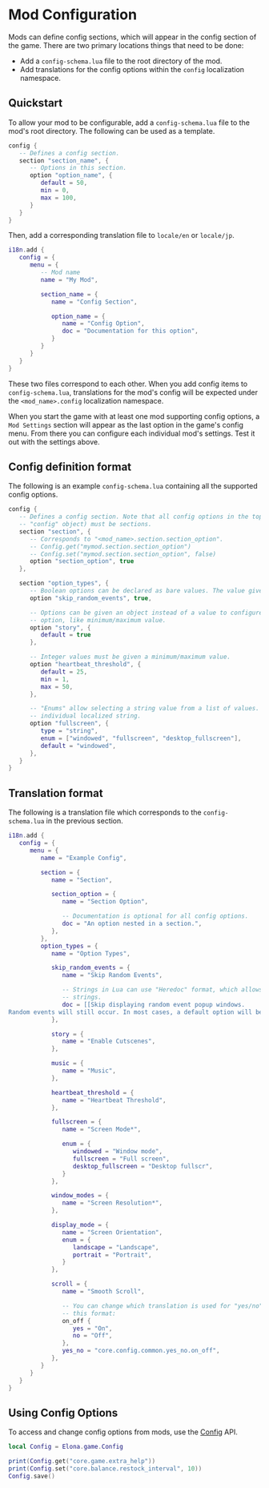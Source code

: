 # Mod Configuration

Mods can define config sections, which will appear in the config section of the game. There are two primary locations things that need to be done:

- Add a `config-schema.lua` file to the root directory of the mod.
- Add translations for the config options within the `config` localization namespace.


## Quickstart

To allow your mod to be configurable, add a `config-schema.lua` file to the mod's root directory. The following can be used as a template.

```lua
config {
   -- Defines a config section.
   section "section_name", {
      -- Options in this section.
      option "option_name", {
         default = 50,
         min = 0,
         max = 100,
      }
   }
}
```

Then, add a corresponding translation file to `locale/en` or `locale/jp`.

```lua
i18n.add {
   config = {
      menu = {
         -- Mod name
         name = "My Mod",

         section_name = {
            name = "Config Section",

            option_name = {
               name = "Config Option",
               doc = "Documentation for this option",
            }
         }
      }
   }
}
```

These two files correspond to each other. When you add config items to `config-schema.lua`, translations for the mod's config will be expected under the `<mod_name>.config` localization namespace.

When you start the game with at least one mod supporting config options, a `Mod Settings` section will appear as the last option in the game's config menu. From there you can configure each individual mod's settings. Test it out with the settings above.


## Config definition format

The following is an example `config-schema.lua` containing all the supported config options.

```lua
config {
   -- Defines a config section. Note that all config options in the top level (inside the root
   -- "config" object) must be sections.
   section "section", {
      -- Corresponds to "<mod_name>.section.section_option".
      -- Config.get("mymod.section.section_option")
      -- Config.set("mymod.section.section_option", false)
      option "section_option", true
   },

   section "option_types", {
      -- Boolean options can be declared as bare values. The value given is the default.
      option "skip_random_events", true,

      -- Options can be given an object instead of a value to configure more details about the
      -- option, like minimum/maximum value.
      option "story", {
         default = true
      },

      -- Integer values must be given a minimum/maximum value.
      option "heartbeat_threshold", {
         default = 25,
         min = 1,
         max = 50,
      },

      -- "Enums" allow selecting a string value from a list of values. They each have an
      -- individual localized string.
      option "fullscreen", {
         type = "string",
         enum = ["windowed", "fullscreen", "desktop_fullscreen"],
         default = "windowed",
      },
   }
}
```


## Translation format

The following is a translation file which corresponds to the `config-schema.lua` in the previous section.


```lua
i18n.add {
   config = {
      menu = {
         name = "Example Config",

         section = {
            name = "Section",

            section_option = {
               name = "Section Option",

               -- Documentation is optional for all config options.
               doc = "An option nested in a section.",
            },
         },
         option_types = {
            name = "Option Types",

            skip_random_events = {
               name = "Skip Random Events",

               -- Strings in Lua can use "Heredoc" format, which allows writing multiline
               -- strings.
               doc = [[Skip displaying random event popup windows.
Random events will still occur. In most cases, a default option will be chosen.]],
            },

            story = {
               name = "Enable Cutscenes",
            },

            music = {
               name = "Music",
            },

            heartbeat_threshold = {
               name = "Heartbeat Threshold",
            },

            fullscreen = {
               name = "Screen Mode*",

               enum = {
                  windowed = "Window mode",
                  fullscreen = "Full screen",
                  desktop_fullscreen = "Desktop fullscr",
               }
            },

            window_modes = {
               name = "Screen Resolution*",
            },

            display_mode = {
               name = "Screen Orientation",
               enum = {
                  landscape = "Landscape",
                  portrait = "Portrait",
               }
            },

            scroll = {
               name = "Smooth Scroll",

               -- You can change which translation is used for "yes/no" options. It should have
               -- this format:
               on_off {
                  yes = "On",
                  no = "Off",
               },
               yes_no = "core.config.common.yes_no.on_off",
            },
         }
      }
   }
}
```

## Using Config Options

To access and change config options from mods, use the [Config](../modules/Config.html) API.

```lua
local Config = Elona.game.Config

print(Config.get("core.game.extra_help"))
print(Config.set("core.balance.restock_interval", 10))
Config.save()
```
